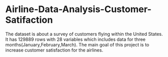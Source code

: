 # Airline-Data-Analysis-Customer-Satifaction


The dataset is about a survey of customers flying within the United States. It has 129889 rows with 28 variables which includes data for three months(January,February,March). The main goal of this project is to increase customer satisfaction for the airlines. 


